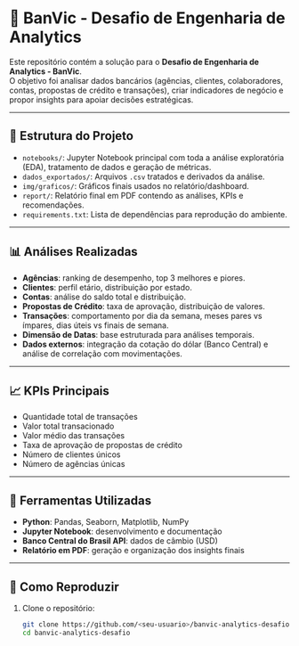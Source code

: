 # 🏦 BanVic - Desafio de Engenharia de Analytics

Este repositório contém a solução para o **Desafio de Engenharia de Analytics - BanVic**.  
O objetivo foi analisar dados bancários (agências, clientes, colaboradores, contas, propostas de crédito e transações), criar indicadores de negócio e propor insights para apoiar decisões estratégicas.

---

## 📌 Estrutura do Projeto
- `notebooks/`: Jupyter Notebook principal com toda a análise exploratória (EDA), tratamento de dados e geração de métricas.
- `dados_exportados/`: Arquivos `.csv` tratados e derivados da análise.
- `img/graficos/`: Gráficos finais usados no relatório/dashboard.
- `report/`: Relatório final em PDF contendo as análises, KPIs e recomendações.
- `requirements.txt`: Lista de dependências para reprodução do ambiente.

---

## 📊 Análises Realizadas
- **Agências**: ranking de desempenho, top 3 melhores e piores.
- **Clientes**: perfil etário, distribuição por estado.
- **Contas**: análise do saldo total e distribuição.
- **Propostas de Crédito**: taxa de aprovação, distribuição de valores.
- **Transações**: comportamento por dia da semana, meses pares vs ímpares, dias úteis vs finais de semana.
- **Dimensão de Datas**: base estruturada para análises temporais.
- **Dados externos**: integração da cotação do dólar (Banco Central) e análise de correlação com movimentações.

---

## 📈 KPIs Principais
- Quantidade total de transações  
- Valor total transacionado  
- Valor médio das transações  
- Taxa de aprovação de propostas de crédito  
- Número de clientes únicos  
- Número de agências únicas  

---

## 🚀 Ferramentas Utilizadas
- **Python**: Pandas, Seaborn, Matplotlib, NumPy  
- **Jupyter Notebook**: desenvolvimento e documentação  
- **Banco Central do Brasil API**: dados de câmbio (USD)  
- **Relatório em PDF**: geração e organização dos insights finais  

---

## 📂 Como Reproduzir
1. Clone o repositório:
   ```bash
   git clone https://github.com/<seu-usuario>/banvic-analytics-desafio.git
   cd banvic-analytics-desafio
